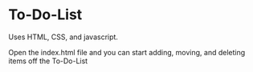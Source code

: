 # To-Do-List

Uses HTML, CSS, and javascript.

Open the index.html file and you can start adding, moving, and deleting items off the To-Do-List
